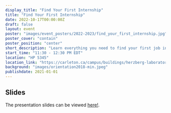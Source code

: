 ```yaml
---
display_title: "Find Your First Internship"
title: "Find Your First Internship"
date: 2022-10-17T00:00:00Z
draft: false
layout: event
poster: "images/event_posters/2022-2023/find_your_first_internship.jpg"
poster_cover: "contain"
poster_position: "center"
short_description: "Learn everything you need to find your first job in the tech industry. "
start_time: "11:30 - 12:30 PM EDT"
location: "HP 5345"
location_link: "https://carleton.ca/campus/buildings/herzberg-laboratories/"
background: "images/orientation2018-min.jpeg"
publishdate: 2021-01-01
---
```


## Slides
The presentation slides can be viewed [here!](/pdfs/2022-2023/find-your-first-internship.pdf).
